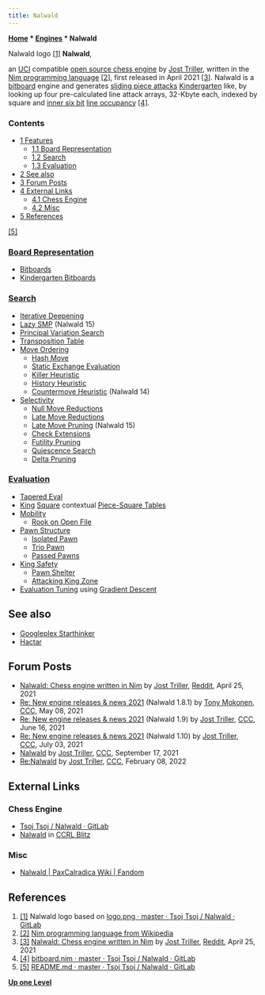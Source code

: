 ```yaml
---
title: Nalwald
---
```

**[Home](Home "Home") \* [Engines](Engines "Engines") \* Nalwald**



 [](File:Nalwaldlogo.png) Nalwald logo <a id="cite-note-1" href="#cite-ref-1">[1]</a> 
**Nalwald**,  

an [UCI](UCI "UCI") compatible [open source chess engine](Category:Open_Source "Category:Open Source") by [Jost Triller](Jost_Triller "Jost Triller"), 
written in the [Nim programming language](Nim_(Programming_Language) "Nim (Programming Language)") <a id="cite-note-2" href="#cite-ref-2">[2]</a>, 
first released in April 2021 <a id="cite-note-3" href="#cite-ref-3">[3]</a>.
Nalwald is a [bitboard](Bitboards "Bitboards") engine and generates [sliding piece attacks](Sliding_Piece_Attacks "Sliding Piece Attacks") [Kindergarten](Kindergarten_Bitboards "Kindergarten Bitboards") like,
by looking up four pre-calculated line attack arrays, 32-Kbyte each, indexed by square and [inner six bit](First_Rank_Attacks#TheOuterSquares "First Rank Attacks") [line occupancy](Occupancy_of_any_Line "Occupancy of any Line") <a id="cite-note-4" href="#cite-ref-4">[4]</a>.



### Contents


* [1 Features](#features)
	+ [1.1 Board Representation](#board-representation)
	+ [1.2 Search](#search)
	+ [1.3 Evaluation](#evaluation)
* [2 See also](#see-also)
* [3 Forum Posts](#forum-posts)
* [4 External Links](#external-links)
	+ [4.1 Chess Engine](#chess-engine)
	+ [4.2 Misc](#misc)
* [5 References](#references)






<a id="cite-note-5" href="#cite-ref-5">[5]</a>



### [Board Representation](Board_Representation "Board Representation")


* [Bitboards](Bitboards "Bitboards")
* [Kindergarten Bitboards](Kindergarten_Bitboards "Kindergarten Bitboards")


### [Search](Search "Search")


* [Iterative Deepening](Iterative_Deepening "Iterative Deepening")
* [Lazy SMP](Lazy_SMP "Lazy SMP") (Nalwald 15)
* [Principal Variation Search](Principal_Variation_Search "Principal Variation Search")
* [Transposition Table](Transposition_Table "Transposition Table")
* [Move Ordering](Move_Ordering "Move Ordering")
	+ [Hash Move](Hash_Move "Hash Move")
	+ [Static Exchange Evaluation](Static_Exchange_Evaluation "Static Exchange Evaluation")
	+ [Killer Heuristic](Killer_Heuristic "Killer Heuristic")
	+ [History Heuristic](History_Heuristic "History Heuristic")
	+ [Countermove Heuristic](Countermove_Heuristic "Countermove Heuristic") (Nalwald 14)
* [Selectivity](Selectivity "Selectivity")
	+ [Null Move Reductions](Null_Move_Reductions "Null Move Reductions")
	+ [Late Move Reductions](Late_Move_Reductions "Late Move Reductions")
	+ [Late Move Pruning](Futility_Pruning#MoveCountBasedPruning "Futility Pruning") (Nalwald 15)
	+ [Check Extensions](Check_Extensions "Check Extensions")
	+ [Futility Pruning](Futility_Pruning "Futility Pruning")
	+ [Quiescence Search](Quiescence_Search "Quiescence Search")
	+ [Delta Pruning](Delta_Pruning "Delta Pruning")


### [Evaluation](Evaluation "Evaluation")


* [Tapered Eval](Tapered_Eval "Tapered Eval")
* [King](King "King") [Square](Squares "Squares") contextual [Piece-Square Tables](Piece-Square_Tables "Piece-Square Tables")
* [Mobility](Mobility "Mobility")
	+ [Rook on Open File](Rook_on_Open_File "Rook on Open File")
* [Pawn Structure](Pawn_Structure "Pawn Structure")
	+ [Isolated Pawn](Isolated_Pawn "Isolated Pawn")
	+ [Trio Pawn](Duo_Trio_Quart_(Bitboards) "Duo Trio Quart (Bitboards)")
	+ [Passed Pawns](Passed_Pawn "Passed Pawn")
* [King Safety](King_Safety "King Safety")
	+ [Pawn Shelter](King_Safety#PawnShield "King Safety")
	+ [Attacking King Zone](King_Safety#Attacking "King Safety")
* [Evaluation Tuning](Automated_Tuning "Automated Tuning") using [Gradient Descent](https://en.wikipedia.org/wiki/Gradient_descent)


## See also


* [Googleplex Starthinker](Googleplex_Starthinker "Googleplex Starthinker")
* [Hactar](Hactar "Hactar")


## Forum Posts


* [Nalwald: Chess engine written in Nim](https://www.reddit.com/r/nim/comments/myfjx6/nalwald_chess_engine_written_in_nim/) by [Jost Triller](Jost_Triller "Jost Triller"), [Reddit](Computer_Chess_Forums "Computer Chess Forums"), April 25, 2021
* [Re: New engine releases & news 2021](http://www.talkchess.com/forum3/viewtopic.php?f=2&t=76209&start=328) (Nalwald 1.8.1) by [Tony Mokonen](index.php?title=Tony_Mokonen&action=edit&redlink=1 "Tony Mokonen (page does not exist)"), [CCC](CCC "CCC"), May 08, 2021
* [Re: New engine releases & news 2021](http://www.talkchess.com/forum3/viewtopic.php?f=2&t=76209&start=419) (Nalwald 1.9) by [Jost Triller](Jost_Triller "Jost Triller"), [CCC](CCC "CCC"), June 16, 2021
* [Re: New engine releases & news 2021](http://www.talkchess.com/forum3/viewtopic.php?f=2&t=76209&start=468) (Nalwald 1.10) by [Jost Triller](Jost_Triller "Jost Triller"), [CCC](CCC "CCC"), July 03, 2021
* [Nalwald](https://www.talkchess.com/forum3/viewtopic.php?f=2&t=78198) by [Jost Triller](Jost_Triller "Jost Triller"), [CCC](CCC "CCC"), September 17, 2021
* [Re:Nalwald](https://www.talkchess.com/forum3/viewtopic.php?f=2&t=78198&start=3) by [Jost Triller](Jost_Triller "Jost Triller"), [CCC](CCC "CCC"), February 08, 2022


## External Links


### Chess Engine


* [Tsoj Tsoj / Nalwald · GitLab](https://gitlab.com/tsoj/Nalwald)
* [Nalwald](https://www.computerchess.org.uk/ccrl/404/cgi/compare_engines.cgi?family=Nalwald&print=Rating+list&print=Results+table&print=LOS+table&print=Ponder+hit+table&print=Eval+difference+table&print=Comopp+gamenum+table&print=Overlap+table&print=Score+with+common+opponents) in [CCRL Blitz](CCRL "CCRL")


### Misc


* [Nalwald | PaxCalradica Wiki | Fandom](https://paxcalradica.fandom.com/wiki/Nalwald)


## References


1. <a id="cite-ref-1" href="#cite-note-1">[1]</a> Nalwald logo based on [logo.png · master · Tsoj Tsoj / Nalwald · GitLab](https://gitlab.com/tsoj/Nalwald/-/blob/master/logo.png)
2. <a id="cite-ref-2" href="#cite-note-2">[2]</a> [Nim programming language from Wikipedia](https://en.wikipedia.org/wiki/Nim_(programming_language))
3. <a id="cite-ref-3" href="#cite-note-3">[3]</a> [Nalwald: Chess engine written in Nim](https://www.reddit.com/r/nim/comments/myfjx6/nalwald_chess_engine_written_in_nim/) by [Jost Triller](Jost_Triller "Jost Triller"), [Reddit](Computer_Chess_Forums "Computer Chess Forums"), April 25, 2021
4. <a id="cite-ref-4" href="#cite-note-4">[4]</a> [bitboard.nim · master · Tsoj Tsoj / Nalwald · GitLab](https://gitlab.com/tsoj/Nalwald/-/blob/master/bitboard.nim)
5. <a id="cite-ref-5" href="#cite-note-5">[5]</a> [README.md · master · Tsoj Tsoj / Nalwald · GitLab](https://gitlab.com/tsoj/Nalwald/-/blob/master/README.md)

**[Up one Level](Engines "Engines")**







 
